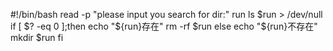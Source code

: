#!/bin/bash
read -p "please input you search for dir:" run
ls $run > /dev/null
if [ $? -eq 0 ];then
	echo "${run}存在"
	rm -rf $run
else 
	echo "${run}不存在"
	mkdir $run
fi
